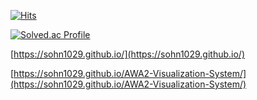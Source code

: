[![Hits](https://hits.seeyoufarm.com/api/count/incr/badge.svg?url=https%3A%2F%2Fgithub.com%2Fsohn1029&count_bg=%2343D5FF&title_bg=%23313131&icon=pytorch.svg&icon_color=%23E74A2B&title=Hits&edge_flat=false)](https://hits.seeyoufarm.com)  
  
[![Solved.ac Profile](http://mazassumnida.wtf/api/v2/generate_badge?boj=sohn1029)](https://solved.ac/sohn1029/)

[https://sohn1029.github.io/](https://sohn1029.github.io/)

[https://sohn1029.github.io/AWA2-Visualization-System/](https://sohn1029.github.io/AWA2-Visualization-System/)
